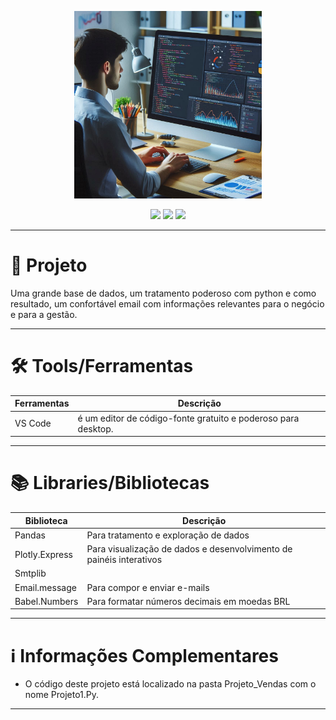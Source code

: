 <p align="center"> <img src="img/vendas.png", width="300px"> </p></img>

<p align="center"><img src="https://img.shields.io/github/languages/top/Anameliti/overview-finances"> <img src="https://img.shields.io/badge/Post-Linkedin-blue"> <img src="https://img.shields.io/github/languages/code-size/Anameliti/overview-finances">
</p>

------
 
# 📌​ Projeto

Uma grande base de dados, um tratamento poderoso com python e como resultado, um confortável email com informações relevantes para o negócio e para a gestão.


--------

# 🛠️​ Tools/Ferramentas

| Ferramentas | Descrição |
| --- | ------------------- |
| VS Code | é um editor de código-fonte gratuito e poderoso para desktop. |

------

# 📚​ Libraries/Bibliotecas

| Biblioteca | Descrição |
| --- | ------------------- |
| Pandas | Para tratamento e exploração de dados  |
| Plotly.Express | Para visualização de dados e desenvolvimento de painéis interativos |
| Smtplib | | Para envio de e-mails a múltiplos destinatários |
| Email.message | Para compor e enviar e-mails  |
| Babel.Numbers | Para formatar números decimais em moedas BRL  |

-----

# ℹ️ Informações Complementares

- O código deste projeto está localizado na pasta Projeto_Vendas com o nome Projeto1.Py.


-----

